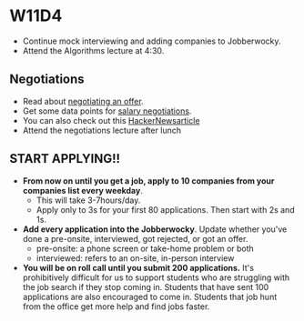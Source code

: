 # W11D4
* Continue mock interviewing and adding companies to Jobberwocky.
* Attend the Algorithms lecture at 4:30.

## Negotiations
* Read about [negotiating an offer][offer-negotiation].
* Get some data points for [salary negotiations][salary-data].
* You can also check out this [HackerNewsarticle][hn-negotiation-article]
* Attend the negotiations lecture after lunch

## START APPLYING!!
  * **From now on until you get a job, apply to 10 companies from your companies list every weekday**.  
    * This will take 3-7hours/day.
    * Apply only to 3s for your first 80 applications. Then start with 2s and 1s.
  * **Add every application into the Jobberwocky**. Update whether you've done a pre-onsite, interviewed, got rejected, or got an offer.
    * pre-onsite: a phone screen or take-home problem or both
    * interviewed: refers to an on-site, in-person interview
  * **You will be on roll call until you submit 200 applications.** It's prohibitively difficult for us to support students who are struggling with the job search if they stop coming in.  Students that have sent 100 applications are also encouraged to come in.  Students that job hunt from the office get more help and find jobs faster.  


[job-search-etiquette]: ../self-presentation/job_search_etiquette.md
[typical-interview]: ../interview-prep/typical_interview.md
[good-questions]: ../self-presentation/good_questions.md
[text-only]: ../self-presentation/text-resume.md
[hackreactor-article]: http://venturebeat.com/2013/08/28/the-developers-guide-to-interviewing/?utm_source=feedburner&utm_medium=feed&utm_campaign=Feed%3A+Venturebeat+(VentureBeat)
[offer-negotiation]: ../negotiating/email-negotiations.md
[salary-data]: ../negotiating/salary-data.md
[hn-negotiation-article]: https://news.ycombinator.com/item?id=3289750
